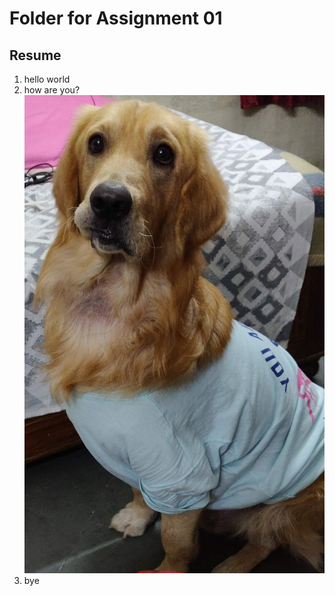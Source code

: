 # Folder for Assignment 01

## Resume


1. hello world
2. how are you?
 ![hello](https://github.com/arthik1699/sample_example-/blob/main/assignment_01/1.jpg)
3. bye
